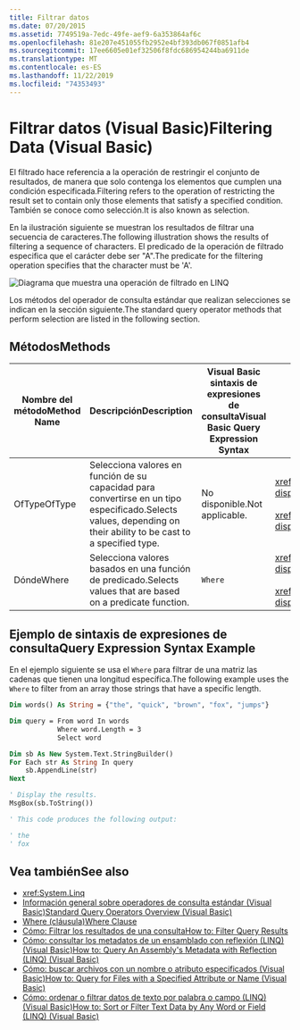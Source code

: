 ```yaml
---
title: Filtrar datos
ms.date: 07/20/2015
ms.assetid: 7749519a-7edc-49fe-aef9-6a353864af6c
ms.openlocfilehash: 81e207e451055fb2952e4bf393db067f0851afb4
ms.sourcegitcommit: 17ee6605e01ef32506f8fdc686954244ba6911de
ms.translationtype: MT
ms.contentlocale: es-ES
ms.lasthandoff: 11/22/2019
ms.locfileid: "74353493"
---
```

# <a name="filtering-data-visual-basic"></a><span data-ttu-id="de192-102">Filtrar datos (Visual Basic)</span><span class="sxs-lookup"><span data-stu-id="de192-102">Filtering Data (Visual Basic)</span></span>

<span data-ttu-id="de192-103">El filtrado hace referencia a la operación de restringir el conjunto de resultados, de manera que solo contenga los elementos que cumplen una condición especificada.</span><span class="sxs-lookup"><span data-stu-id="de192-103">Filtering refers to the operation of restricting the result set to contain only those elements that satisfy a specified condition.</span></span> <span data-ttu-id="de192-104">También se conoce como selección.</span><span class="sxs-lookup"><span data-stu-id="de192-104">It is also known as selection.</span></span>

<span data-ttu-id="de192-105">En la ilustración siguiente se muestran los resultados de filtrar una secuencia de caracteres.</span><span class="sxs-lookup"><span data-stu-id="de192-105">The following illustration shows the results of filtering a sequence of characters.</span></span> <span data-ttu-id="de192-106">El predicado de la operación de filtrado especifica que el carácter debe ser "A".</span><span class="sxs-lookup"><span data-stu-id="de192-106">The predicate for the filtering operation specifies that the character must be 'A'.</span></span>

![Diagrama que muestra una operación de filtrado en LINQ](./media/filtering-data/linq-filter-operation.png)

<span data-ttu-id="de192-108">Los métodos del operador de consulta estándar que realizan selecciones se indican en la sección siguiente.</span><span class="sxs-lookup"><span data-stu-id="de192-108">The standard query operator methods that perform selection are listed in the following section.</span></span>

## <a name="methods"></a><span data-ttu-id="de192-109">Métodos</span><span class="sxs-lookup"><span data-stu-id="de192-109">Methods</span></span>

|<span data-ttu-id="de192-110">Nombre del método</span><span class="sxs-lookup"><span data-stu-id="de192-110">Method Name</span></span>|<span data-ttu-id="de192-111">Descripción</span><span class="sxs-lookup"><span data-stu-id="de192-111">Description</span></span>|<span data-ttu-id="de192-112">Visual Basic sintaxis de expresiones de consulta</span><span class="sxs-lookup"><span data-stu-id="de192-112">Visual Basic Query Expression Syntax</span></span>|<span data-ttu-id="de192-113">Más información</span><span class="sxs-lookup"><span data-stu-id="de192-113">More Information</span></span>|
|-----------------|-----------------|------------------------------------------|----------------------|
|<span data-ttu-id="de192-114">OfType</span><span class="sxs-lookup"><span data-stu-id="de192-114">OfType</span></span>|<span data-ttu-id="de192-115">Selecciona valores en función de su capacidad para convertirse en un tipo especificado.</span><span class="sxs-lookup"><span data-stu-id="de192-115">Selects values, depending on their ability to be cast to a specified type.</span></span>|<span data-ttu-id="de192-116">No disponible.</span><span class="sxs-lookup"><span data-stu-id="de192-116">Not applicable.</span></span>|<xref:System.Linq.Enumerable.OfType%2A?displayProperty=nameWithType><br /><br /> <xref:System.Linq.Queryable.OfType%2A?displayProperty=nameWithType>|
|<span data-ttu-id="de192-117">Dónde</span><span class="sxs-lookup"><span data-stu-id="de192-117">Where</span></span>|<span data-ttu-id="de192-118">Selecciona valores basados en una función de predicado.</span><span class="sxs-lookup"><span data-stu-id="de192-118">Selects values that are based on a predicate function.</span></span>|`Where`|<xref:System.Linq.Enumerable.Where%2A?displayProperty=nameWithType><br /><br /> <xref:System.Linq.Queryable.Where%2A?displayProperty=nameWithType>|

## <a name="query-expression-syntax-example"></a><span data-ttu-id="de192-119">Ejemplo de sintaxis de expresiones de consulta</span><span class="sxs-lookup"><span data-stu-id="de192-119">Query Expression Syntax Example</span></span>

<span data-ttu-id="de192-120">En el ejemplo siguiente se usa el `Where` para filtrar de una matriz las cadenas que tienen una longitud específica.</span><span class="sxs-lookup"><span data-stu-id="de192-120">The following example uses the `Where` to filter from an array those strings that have a specific length.</span></span>

```vb
Dim words() As String = {"the", "quick", "brown", "fox", "jumps"}

Dim query = From word In words
            Where word.Length = 3
            Select word

Dim sb As New System.Text.StringBuilder()
For Each str As String In query
    sb.AppendLine(str)
Next

' Display the results.
MsgBox(sb.ToString())

' This code produces the following output:

' the
' fox
```

## <a name="see-also"></a><span data-ttu-id="de192-121">Vea también</span><span class="sxs-lookup"><span data-stu-id="de192-121">See also</span></span>

- <xref:System.Linq>
- [<span data-ttu-id="de192-122">Información general sobre operadores de consulta estándar (Visual Basic)</span><span class="sxs-lookup"><span data-stu-id="de192-122">Standard Query Operators Overview (Visual Basic)</span></span>](../../../../visual-basic/programming-guide/concepts/linq/standard-query-operators-overview.md)
- [<span data-ttu-id="de192-123">Where (cláusula)</span><span class="sxs-lookup"><span data-stu-id="de192-123">Where Clause</span></span>](../../../../visual-basic/language-reference/queries/where-clause.md)
- [<span data-ttu-id="de192-124">Cómo: Filtrar los resultados de una consulta</span><span class="sxs-lookup"><span data-stu-id="de192-124">How to: Filter Query Results</span></span>](../../../../visual-basic/programming-guide/language-features/linq/how-to-filter-query-results-by-using-linq.md)
- [<span data-ttu-id="de192-125">Cómo: consultar los metadatos de un ensamblado con reflexión (LINQ) (Visual Basic)</span><span class="sxs-lookup"><span data-stu-id="de192-125">How to: Query An Assembly's Metadata with Reflection (LINQ) (Visual Basic)</span></span>](../../../../visual-basic/programming-guide/concepts/linq/how-to-query-an-assembly-s-metadata-with-reflection-linq.md)
- [<span data-ttu-id="de192-126">Cómo: buscar archivos con un nombre o atributo especificados (Visual Basic)</span><span class="sxs-lookup"><span data-stu-id="de192-126">How to: Query for Files with a Specified Attribute or Name (Visual Basic)</span></span>](../../../../visual-basic/programming-guide/concepts/linq/how-to-query-for-files-with-a-specified-attribute-or-name.md)
- [<span data-ttu-id="de192-127">Cómo: ordenar o filtrar datos de texto por palabra o campo (LINQ) (Visual Basic)</span><span class="sxs-lookup"><span data-stu-id="de192-127">How to: Sort or Filter Text Data by Any Word or Field (LINQ) (Visual Basic)</span></span>](../../../../visual-basic/programming-guide/concepts/linq/how-to-sort-or-filter-text-data-by-any-word-or-field-linq.md)
